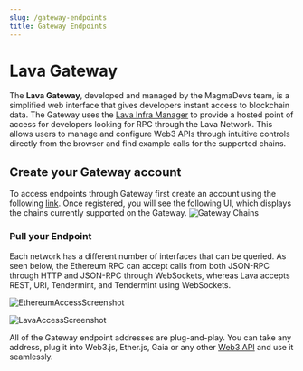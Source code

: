```yaml
---
slug: /gateway-endpoints
title: Gateway Endpoints
---
```


# Lava Gateway

The **Lava Gateway**, developed and managed by the MagmaDevs team, is a simplified web interface that gives developers instant access to blockchain data. The Gateway uses the [Lava Infra Manager](../access-server-kit.md) to provide a hosted point of access for developers looking for RPC through the Lava Network. This allows users to manage and configure Web3 APIs through intuitive controls directly from the browser and find example calls for the supported chains.

## Create your Gateway account

To access endpoints through Gateway first create an account using the following [link](https://gateway.lavanet.xyz/login?utm_source=gateway-access-page&utm_medium=docs&utm_campaign=docs-to-gateway). Once registered, you will see the following UI, which displays the chains currently supported on the Gateway.
![Gateway Chains](/img/supportedchains.png)







### Pull your Endpoint

Each network has a different number of interfaces that can be queried. As seen below, the Ethereum RPC can accept calls from both JSON-RPC through HTTP and JSON-RPC through WebSockets, whereas Lava accepts REST, URI, Tendermint, and Tendermint using WebSockets.

![EthereumAccessScreenshot](/img/tutorial/gateway/eth_access_screenshot.png)

![LavaAccessScreenshot](/img/tutorial/gateway/lava_access_screenshot.png)


All of the Gateway endpoint addresses are plug-and-play. You can take any address, plug it into Web3.js, Ether.js, Gaia or any other [Web3 API](../integrations/sdk-integrations.md) and use it seamlessly.